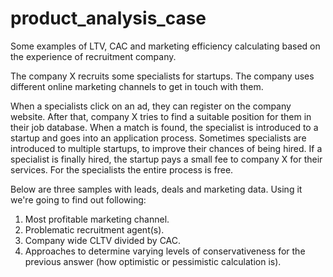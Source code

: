 # product_analysis_case
Some examples of LTV, CAC and marketing efficiency calculating based on the experience of recruitment company.

The company X recruits some specialists for startups. The company uses different online marketing channels to get in touch with them.

When a specialists click on an ad, they can register on the company website. After that, company X tries to find a suitable position for them in their job database. When a match is found, the specialist is introduced to a startup and goes into an application process. Sometimes specialists are introduced to multiple startups, to improve their chances of being hired. If a specialist is finally hired, the startup pays a small fee to company X for their services. For the specialists the entire process is free.

Below are three samples with leads, deals and marketing data. Using it we're going to find out following:
1. Most profitable marketing channel.
2. Problematic recruitment agent(s).
3. Company wide CLTV divided by CAC.
4. Approaches to determine varying levels of conservativeness for the previous answer (how optimistic or pessimistic calculation is).
